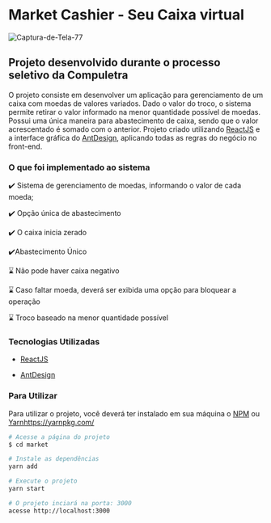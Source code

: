 # Market Cashier - Seu Caixa virtual



<img align= center src="https://i.ibb.co/Yf7JdqJ/Captura-de-Tela-77.png" alt="Captura-de-Tela-77" border="0">

## Projeto desenvolvido durante o processo seletivo da Compuletra

O projeto consiste em desenvolver um aplicação para gerenciamento de um caixa com moedas de valores variados. Dado o valor do troco, o sistema permite retirar o valor informado na menor quantidade possível de moedas. Possui uma única maneira para abastecimento de caixa, sendo que o valor acrescentado é somado com o anterior. Projeto criado utilizando [ReactJS](https://reactjs.org/) e a interface gráfica do [AntDesign](https://ant.design/), aplicando todas as regras do negócio no front-end.



### O que foi implementado ao sistema

:heavy_check_mark: ​Sistema de gerenciamento de moedas, informando o valor de cada moeda;

:heavy_check_mark: ​Opção única de abastecimento

:heavy_check_mark: ​O caixa inicia zerado

:heavy_check_mark: ​Abastecimento Único

:hourglass: ​Não pode haver caixa negativo

:hourglass: ​Caso faltar moeda, deverá ser exibida uma opção para bloquear a operação

:hourglass: ​Troco baseado na menor quantidade possível



### Tecnologias Utilizadas

- [ReactJS](https://reactjs.org/) 

- [AntDesign](https://ant.design/)



### Para Utilizar

Para utilizar o projeto, você deverá ter instalado em sua máquina o [NPM](https://www.npmjs.com/) ou [Yarn]()https://yarnpkg.com/



```bash
# Acesse a página do projeto
$ cd market

# Instale as dependências
yarn add

# Execute o projeto
yarn start

# O projeto inciará na porta: 3000
acesse http://localhost:3000
```

